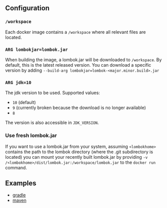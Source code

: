 ## Configuration

### `/workspace`

Each docker image contains a `/workspace` where all relevant files are located.


### `ARG lombokjar=lombok.jar`

When building the image, a lombok.jar will be downloaded to `/workspace`. By default, this is the latest released version. You
can download a specific version by adding `--build-arg lombokjar=lombok-<major.minor.build>.jar`

### `ARG jdk=10`

The jdk version to be used. Supported values:

- `10` (default)
- `9` (currently broken because the download is no longer available)
- `8`

The version is also accessible in `JDK_VERSION`.


### Use fresh lombok.jar
If you want to use a lombok.jar from your system, assuming `<lombokhome>` contains the path to the lombok directory (where the .git subdirectory is located)
you can mount your recently built lombok.jar by providing `-v /<lombokhome>/dist/lombok.jar:/workspace/lombok.jar` to the `docker run` command.


## Examples

- [gradle](gradle/readme.md)
- [maven](maven/readme.md)
